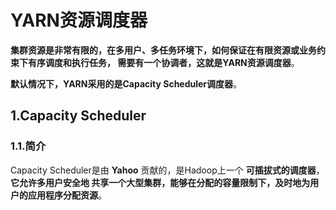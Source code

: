 YARN资源调度器
===================================================================================
**集群资源是非常有限的，在多用户、多任务环境下，如何保证在有限资源或业务约束下有序调度和执行任务，
需要有一个协调者，这就是YARN资源调度器**。

**默认情况下，YARN采用的是Capacity Scheduler调度器**。

## 1.Capacity Scheduler

### 1.1.简介
Capacity Scheduler是由 **Yahoo** 贡献的，是Hadoop上一个 **可插拔式的调度器**，**它允许多用户安全地
共享一个大型集群，能够在分配的容量限制下，及时地为用户的应用程序分配资源**。





